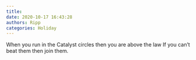 ```yaml
---
title: 
date: 2020-10-17 16:43:28
authors: Ripp
categories: Holiday
---
```


 When you run in the Catalyst circles then you are above the law
If you can’t beat them then join them.